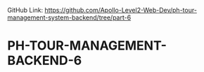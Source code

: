 GitHub Link: https://github.com/Apollo-Level2-Web-Dev/ph-tour-management-system-backend/tree/part-6
 # PH-TOUR-MANAGEMENT-BACKEND-6